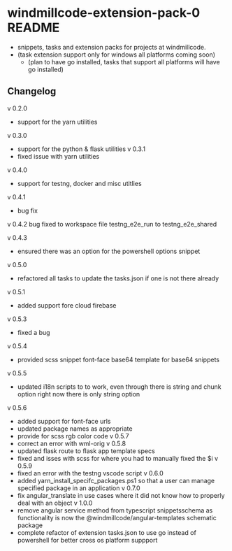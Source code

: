 # windmillcode-extension-pack-0 README
* snippets, tasks and extension packs for projects at windmillcode.
* (task extension support only for windows all platforms coming soon)
  * (plan to have go installed, tasks that support all platforms will have go installed)
## Changelog
v 0.2.0
  * support for the yarn utilities

v 0.3.0
  * support for the python & flask utilities
v 0.3.1
  * fixed issue with yarn utilities

v 0.4.0
  * support for testng, docker and misc utitlies

v 0.4.1
  * bug fix

v 0.4.2
  bug fixed to workspace file testng_e2e_run to testng_e2e_shared

v 0.4.3
  * ensured there was an option for the powershell options snippet

v 0.5.0
  * refactored all tasks to update the tasks.json if one is not there already

v 0.5.1
  * added support fore cloud firebase

v 0.5.3
  * fixed a bug

v 0.5.4
  * provided scss snippet font-face base64 template for base64 snippets

v 0.5.5
  * updated i18n scripts to to work, even through there is string and chunk option right now there is only string option

v 0.5.6
  * added support for font-face urls
  * updated package names as appropriate
  * provide for scss rgb color code
v 0.5.7
  * correct an error with wml-orig
v 0.5.8
  * updated flask route to flask app template specs
  * fixed and isses with scss for where you had to manually fixed the $i
v 0.5.9
  * fixed an error with the testng vscode script
v 0.6.0
  * added yarn_install_specifc_packages.ps1 so that a user can manage specified package in an application
v 0.7.0
  * fix angular_translate in use cases where it did not know how to properly deal with an object
v 1.0.0
  * remove angular service method from typescript snippetsschema as functionality is now the @windmillcode/angular-templates schematic package
* complete refactor of extension tasks.json to use go instead of powershell for better cross os platform suppport
